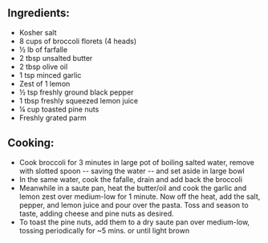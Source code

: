 ## Ingredients:
- Kosher salt
- 8 cups of broccoli florets (4 heads)
- ½ lb of farfalle
- 2 tbsp unsalted butter
- 2 tbsp olive oil
- 1 tsp minced garlic
- Zest of 1 lemon
- ½ tsp freshly ground black pepper
- 1 tbsp freshly squeezed lemon juice
- ¼ cup toasted pine nuts
- Freshly grated parm

## Cooking:
- Cook broccoli for 3 minutes in large pot of boiling salted water, remove with slotted spoon -- saving the water -- and set aside in large bowl
- In the same water, cook the fafalle, drain and add back the broccoli
- Meanwhile in a saute pan, heat the butter/oil and cook the garlic and lemon zest over medium-low for 1 minute. Now off the heat, add the salt, pepper, and lemon juice and pour over the pasta. Toss and season to taste, adding cheese and pine nuts as desired.
- To toast the pine nuts, add them to a dry saute pan over medium-low, tossing periodically for ~5 mins. or until light brown
